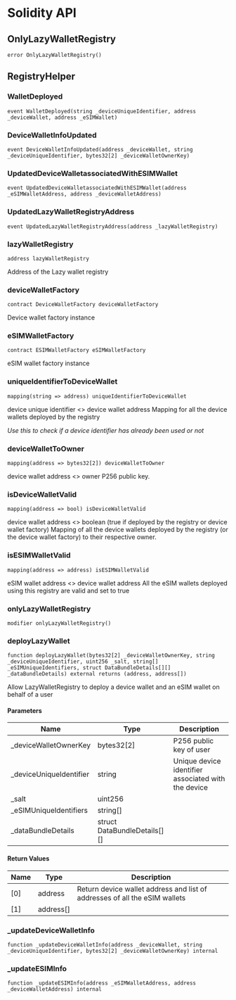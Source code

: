 # Solidity API

## OnlyLazyWalletRegistry

```solidity
error OnlyLazyWalletRegistry()
```

## RegistryHelper

### WalletDeployed

```solidity
event WalletDeployed(string _deviceUniqueIdentifier, address _deviceWallet, address _eSIMWallet)
```

### DeviceWalletInfoUpdated

```solidity
event DeviceWalletInfoUpdated(address _deviceWallet, string _deviceUniqueIdentifier, bytes32[2] _deviceWalletOwnerKey)
```

### UpdatedDeviceWalletassociatedWithESIMWallet

```solidity
event UpdatedDeviceWalletassociatedWithESIMWallet(address _eSIMWalletAddress, address _deviceWalletAddress)
```

### UpdatedLazyWalletRegistryAddress

```solidity
event UpdatedLazyWalletRegistryAddress(address _lazyWalletRegistry)
```

### lazyWalletRegistry

```solidity
address lazyWalletRegistry
```

Address of the Lazy wallet registry

### deviceWalletFactory

```solidity
contract DeviceWalletFactory deviceWalletFactory
```

Device wallet factory instance

### eSIMWalletFactory

```solidity
contract ESIMWalletFactory eSIMWalletFactory
```

eSIM wallet factory instance

### uniqueIdentifierToDeviceWallet

```solidity
mapping(string => address) uniqueIdentifierToDeviceWallet
```

device unique identifier <> device wallet address
        Mapping for all the device wallets deployed by the registry

_Use this to check if a device identifier has already been used or not_

### deviceWalletToOwner

```solidity
mapping(address => bytes32[2]) deviceWalletToOwner
```

device wallet address <> owner P256 public key.

### isDeviceWalletValid

```solidity
mapping(address => bool) isDeviceWalletValid
```

device wallet address <> boolean (true if deployed by the registry or device wallet factory)
        Mapping of all the device wallets deployed by the registry (or the device wallet factory)
        to their respective owner.

### isESIMWalletValid

```solidity
mapping(address => address) isESIMWalletValid
```

eSIM wallet address <> device wallet address
        All the eSIM wallets deployed using this registry are valid and set to true

### onlyLazyWalletRegistry

```solidity
modifier onlyLazyWalletRegistry()
```

### deployLazyWallet

```solidity
function deployLazyWallet(bytes32[2] _deviceWalletOwnerKey, string _deviceUniqueIdentifier, uint256 _salt, string[] _eSIMUniqueIdentifiers, struct DataBundleDetails[][] _dataBundleDetails) external returns (address, address[])
```

Allow LazyWalletRegistry to deploy a device wallet and an eSIM wallet on behalf of a user

#### Parameters

| Name | Type | Description |
| ---- | ---- | ----------- |
| _deviceWalletOwnerKey | bytes32[2] | P256 public key of user |
| _deviceUniqueIdentifier | string | Unique device identifier associated with the device |
| _salt | uint256 |  |
| _eSIMUniqueIdentifiers | string[] |  |
| _dataBundleDetails | struct DataBundleDetails[][] |  |

#### Return Values

| Name | Type | Description |
| ---- | ---- | ----------- |
| [0] | address | Return device wallet address and list of addresses of all the eSIM wallets |
| [1] | address[] |  |

### _updateDeviceWalletInfo

```solidity
function _updateDeviceWalletInfo(address _deviceWallet, string _deviceUniqueIdentifier, bytes32[2] _deviceWalletOwnerKey) internal
```

### _updateESIMInfo

```solidity
function _updateESIMInfo(address _eSIMWalletAddress, address _deviceWalletAddress) internal
```

